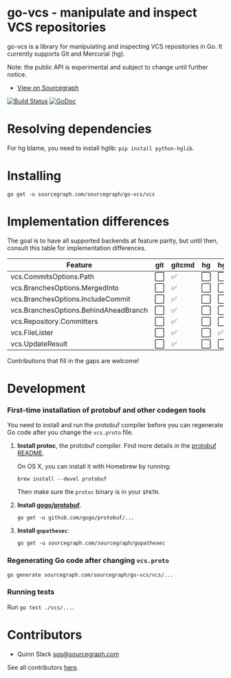 go-vcs - manipulate and inspect VCS repositories
================================================

go-vcs is a library for manipulating and inspecting VCS repositories in Go. It currently supports
Git and Mercurial (hg).

Note: the public API is experimental and subject to change until further notice.

* [View on Sourcegraph](https://sourcegraph.com/github.com/sourcegraph/go-vcs/-/def/GoPackage/github.com/sourcegraph/go-vcs/vcs/-/Repository)

[![Build Status](https://travis-ci.org/sourcegraph/go-vcs.png?branch=master)](https://travis-ci.org/sourcegraph/go-vcs)
[![GoDoc](https://godoc.org/sourcegraph.com/sourcegraph/go-vcs/vcs?status.svg)](https://godoc.org/sourcegraph.com/sourcegraph/go-vcs/vcs#Repository)

Resolving dependencies
======================

For hg blame, you need to install hglib: `pip install python-hglib`.

Installing
==========

```
go get -u sourcegraph.com/sourcegraph/go-vcs/vcs
```

Implementation differences
==========================

The goal is to have all supported backends at feature parity, but until then, consult this table for implementation differences.

| Feature                               | git                  | gitcmd             | hg                   | hgcmd                |
|---------------------------------------|----------------------|--------------------|----------------------|----------------------|
| vcs.CommitsOptions.Path               | :white_large_square: | :white_check_mark: | :white_large_square: | :white_large_square: |
| vcs.BranchesOptions.MergedInto        | :white_large_square: | :white_check_mark: | :white_large_square: | :white_large_square: |
| vcs.BranchesOptions.IncludeCommit     | :white_large_square: | :white_check_mark: | :white_large_square: | :white_large_square: |
| vcs.BranchesOptions.BehindAheadBranch | :white_large_square: | :white_check_mark: | :white_large_square: | :white_large_square: |
| vcs.Repository.Committers             | :white_large_square: | :white_check_mark: | :white_large_square: | :white_large_square: |
| vcs.FileLister                        | :white_large_square: | :white_check_mark: | :white_large_square: |  :white_check_mark:  |
| vcs.UpdateResult                      | :white_large_square: | :white_check_mark: | :white_large_square: | :white_large_square: |

Contributions that fill in the gaps are welcome!

Development
===========

### First-time installation of protobuf and other codegen tools

You need to install and run the protobuf compiler before you can regenerate Go code after you change the `vcs.proto` file.

1.	**Install protoc**, the protobuf compiler. Find more details in the [protobuf README](https://github.com/google/protobuf).

	On OS X, you can install it with Homebrew by running:

	```
	brew install --devel protobuf
	```

	Then make sure the `protoc` binary is in your `$PATH`.

2.	**Install [gogo/protobuf](https://github.com/gogo/protobuf)**.

	```
	go get -u github.com/gogo/protobuf/...
	```

3.	**Install `gopathexec`**:

	```
	go get -u sourcegraph.com/sourcegraph/gopathexec
	```

### Regenerating Go code after changing `vcs.proto`

```
go generate sourcegraph.com/sourcegraph/go-vcs/vcs/...
```

### Running tests

Run `go test ./vcs/...`.

Contributors
============

* Quinn Slack <sqs@sourcegraph.com>

See all contributors [here](https://github.com/sourcegraph/go-vcs/graphs/contributors).
